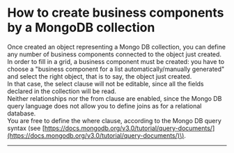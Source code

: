 # How to create business components by a MongoDB collection

Once created an object representing a Mongo DB collection, you can define any number of business components connected to the object just created.  
In order to fill in a grid, a business component must be created: you have to choose a "business component for a list automatically/manually generated" and select the right object, that is to say, the object just created.  
In that case, the select clause will not be editable, since all the fields declared in the collection will be read.  
Neither relationships nor the from clause are enabled, since the Mongo DB query language does not allow you to define joins as for a relational database.  
You are free to define the where clause, according to the Mongo DB query syntax \(see [https://docs.mongodb.org/v3.0/tutorial/query-documents/](https://docs.mongodb.org/v3.0/tutorial/query-documents/)\).

---




